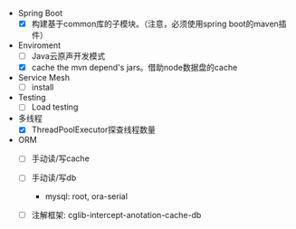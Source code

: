 - Spring Boot
  - [x] 构建基于common库的子模块。（注意，必须使用spring boot的maven插件）

- Enviroment
  - [ ] Java云原声开发模式
  - [x] cache the mvn depend's jars。借助node数据盘的cache

- Service Mesh
  - [ ] install
   
- Testing
  - [ ] Load testing
  
- 多线程
  - [x] ThreadPoolExecutor探查线程数量
  
- ORM
  - [ ] 手动读/写cache
  - [ ] 手动读/写db
    - mysql: root, ora-serial
  - [ ] 注解框架: cglib-intercept-anotation-cache-db
    
    
    